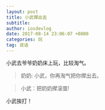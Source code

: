 ```yaml
---
layout: post
title: 小武撵出去
subtitle: 
author: iosdevlog
date: 2017-08-14 23:06:07 +0800
categories: 玩
tag: 说话
---
```


小武去爷爷奶奶床上玩，比较淘气。

> 奶奶: 小武，你再淘气把你撵出去。

> 小武：把奶奶撵滚蛋!

小武挨打！
